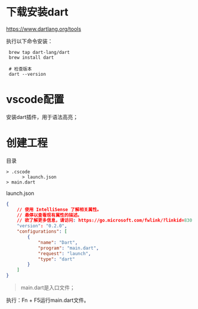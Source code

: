 
# 下载安装dart
https://www.dartlang.org/tools

执行以下命令安装：
```
 brew tap dart-lang/dart
 brew install dart

 # 检查版本
 dart --version
```

# vscode配置
安装dart插件，用于语法高亮；

# 创建工程
目录
```
> .cscode
      > launch.json
> main.dart
```

launch.json
```json
{
    // 使用 IntelliSense 了解相关属性。 
    // 悬停以查看现有属性的描述。
    // 欲了解更多信息，请访问: https://go.microsoft.com/fwlink/?linkid=830387
    "version": "0.2.0",
    "configurations": [
        {
            "name": "Dart",
            "program": "main.dart",
            "request": "launch",
            "type": "dart"
        }
    ]
}
```

> main.dart是入口文件；


执行：Fn + F5运行main.dart文件。
